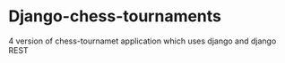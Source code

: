 # Django-chess-tournaments
4 version of chess-tournamet application which uses django and django REST
